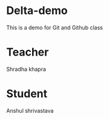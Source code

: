 # Delta-demo
This is a demo for Git and Github class
# Teacher
Shradha khapra

# Student
Anshul shrivastava